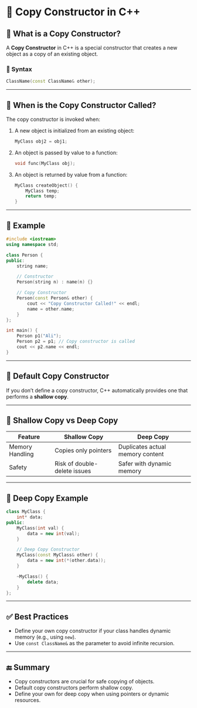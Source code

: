# 📘 Copy Constructor in C++

## 🔹 What is a Copy Constructor?

A **Copy Constructor** in C++ is a special constructor that creates a new object as a copy of an existing object.

### 📌 Syntax
```cpp
ClassName(const ClassName& other);
```

---

## 🔹 When is the Copy Constructor Called?

The copy constructor is invoked when:

1. A new object is initialized from an existing object:
    ```cpp
    MyClass obj2 = obj1;
    ```

2. An object is passed by value to a function:
    ```cpp
    void func(MyClass obj);
    ```

3. An object is returned by value from a function:
    ```cpp
    MyClass createObject() {
        MyClass temp;
        return temp;
    }
    ```

---

## 🔹 Example

```cpp
#include <iostream>
using namespace std;

class Person {
public:
    string name;

    // Constructor
    Person(string n) : name(n) {}

    // Copy Constructor
    Person(const Person& other) {
        cout << "Copy Constructor Called!" << endl;
        name = other.name;
    }
};

int main() {
    Person p1("Ali");
    Person p2 = p1; // Copy constructor is called
    cout << p2.name << endl;
}
```

---

## 🔹 Default Copy Constructor

If you don’t define a copy constructor, C++ automatically provides one that performs a **shallow copy**.

---

## 🔹 Shallow Copy vs Deep Copy

| Feature         | Shallow Copy                  | Deep Copy                        |
|-----------------|-------------------------------|----------------------------------|
| Memory Handling | Copies only pointers           | Duplicates actual memory content |
| Safety          | Risk of double-delete issues   | Safer with dynamic memory        |

---

## 🔹 Deep Copy Example

```cpp
class MyClass {
    int* data;
public:
    MyClass(int val) {
        data = new int(val);
    }

    // Deep Copy Constructor
    MyClass(const MyClass& other) {
        data = new int(*(other.data));
    }

    ~MyClass() {
        delete data;
    }
};
```

---

## ✅ Best Practices

- Define your own copy constructor if your class handles dynamic memory (e.g., using `new`).
- Use `const ClassName&` as the parameter to avoid infinite recursion.

---

## 🔚 Summary

- Copy constructors are crucial for safe copying of objects.
- Default copy constructors perform shallow copy.
- Define your own for deep copy when using pointers or dynamic resources.
